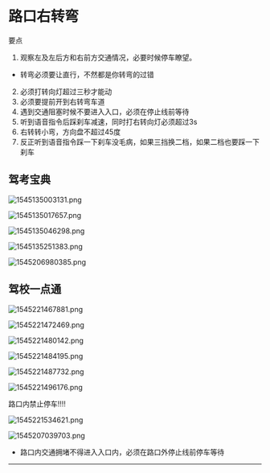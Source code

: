 # 路口右转弯

要点

1. 观察左及左后方和右前方交通情况，必要时候停车瞭望。
  * 转弯必须要让直行，不然都是你转弯的过错
2. 必须打转向灯超过三秒才能动
3. 必须要提前开到右转弯车道
4. 遇到交通阻塞时候不要进入入口，必须在停止线前等待
5. 听到语音指令后踩刹车减速，同时打右转向灯必须超过3s
6. 右转转小弯，方向盘不超过45度
7. 反正听到语音指令踩一下刹车没毛病，如果三挡换二档，如果二档也要踩一下刹车

## 驾考宝典

![1545135003131.png](image/1545135003131.png)

![1545135017657.png](image/1545135017657.png)

![1545135046298.png](image/1545135046298.png)

![1545135251383.png](image/1545135251383.png)

![1545206980385.png](image/1545206980385.png)


## 驾校一点通

![1545221467881.png](image/1545221467881.png)

![1545221472469.png](image/1545221472469.png)

![1545221480142.png](image/1545221480142.png)

![1545221484195.png](image/1545221484195.png)

![1545221487732.png](image/1545221487732.png)

![1545221496176.png](image/1545221496176.png)

路口内禁止停车!!!!

![1545221534621.png](image/1545221534621.png)




![1545207039703.png](image/1545207039703.png)

* 路口内交通拥堵不得进入入口内，必须在路口外停止线前停车等待

---
